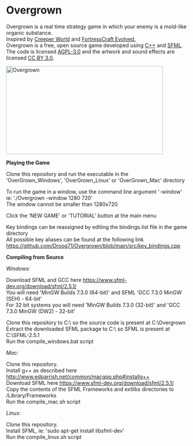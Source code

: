 Overgrown
===============

Overgrown is a real time strategy game in which your enemy is a mold-like organic substance.<br />
Inspired by <a href=https://knucklecracker.com/creeperworld/cw.php>Creeper World</a> and <a href=https://store.steampowered.com/app/254200/FortressCraft_Evolved/>FortressCraft Evolved.</a><br />
Overgrown is a free, open source game developed using <a href=https://en.wikipedia.org/wiki/C%2B%2B>C++</a> and <a href=https://www.sfml-dev.org/>SFML</a>.<br />
The code is licensed <a href=https://www.gnu.org/licenses/agpl-3.0.en.html>AGPL-3.0</a> and the artwork and sound effects are licensed <a href=https://creativecommons.org/licenses/by/3.0/>CC BY 3.0</a>.<br />

<img src="https://i.imgur.com/or7svzt.png" alt="Overgrown" width="427" height="240">

**Playing the Game** <br />

Clone this repository and run the executable in the<br />
'OverGrown_Windows', 'OverGrown_Linux' or 'OverGrown_Mac' directory<br />

To run the game in a window, use the command line argument '-window' <br />
ie: './Overgrown -window 1280 720' <br />
The window cannot be smaller than 1280x720 <br />

Click the 'NEW GAME' or 'TUTORIAL' button at the main menu <br />

Key bindings can be reassigned by editing the bindings.list file in the game directory <br />
All possible key aliases can be found at the following link <br />
https://github.com/Droog71/Overgrown/blob/main/src/key_bindings.cpp

**Compiling from Source** <br />

_Windows:_ <br />

Download SFML and GCC here https://www.sfml-dev.org/download/sfml/2.5.1/ <br />
You will need 'MinGW Builds 7.3.0 (64-bit)' and SFML 'GCC 7.3.0 MinGW (SEH) - 64-bit' <br />
For 32 bit systems you will need 'MinGW Builds 7.3.0 (32-bit)' and 'GCC 7.3.0 MinGW (DW2) - 32-bit' <br />

Clone this repository to C:\ so the source code is present at C:\Overgrown <br />
Extract the downloaded SFML package to C:\ so SFML is present at C:\SFML-2.5.1 <br />
Run the compile_windows.bat script <br />

_Mac:_ <br />

Clone this repository. <br />
Install g++ as described here http://www.edparrish.net/common/macgpp.php#installg++ <br />
Download SFML here https://www.sfml-dev.org/download/sfml/2.5.1/ <br />
Copy the contents of the SFML Frameworks and extlibs directories to /Library/Frameworks <br />
Run the compile_mac.sh script <br />

_Linux:_ <br />

Clone this repository. <br />
Install SFML, ie: 'sudo apt-get install libsfml-dev' <br />
Run the compile_linux.sh script <br />
